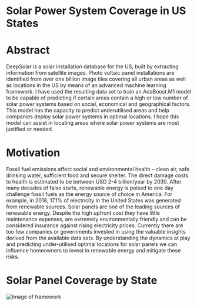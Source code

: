 # Solar Power System Coverage in US States
# Abstract
DeepSolar is a solar installation database for the US, built by extracting information from satellite images. Photo voltaic panel installations are identified from over one billion image tiles covering all urban areas as well as locations in the US by means of an advanced machine learning framework. I have used the resulting data set to train an AdaBoost.M1 model to be capable of predicting if certain areas contain a high or low number of solar power systems based on social, economical and geographical factors. This model has the capacity to predict underutilised areas and help companies deploy solar power systems in optimal locations. I hope this model can assist in locating areas where solar power systems are most justified or needed.

# Motivation
Fossil fuel emissions affect social and environmental health – clean air, safe drinking water, sufficient food and secure shelter. The direct damage costs to health is estimated to be between USD 2-4 billion/year by 2030. After many decades of false starts, renewable energy is poised to one day challenge fossil fuels as the energy source of choice in America. For example, in 2018, 17.1% of electricity in the United States was generated from renewable sources. Solar panels are one of the leading sources of renewable energy. Despite the high upfront cost they have little maintenance expenses, are extremely environmentally friendly and can be considered insurance against rising electricity prices. Currently there are too few companies or governments invested in using the valuable insights derived from the available data sets. By understanding the dynamics at play and predicting under-utilised optimal locations for solar panels we can influence homeowners to invest in renewable energy and mitigate these risks.

# Solar Panel Coverage by State
![Image of framework](https://github.com/jackapbutler/Solar-Power-System-Coverage-in-US-States/blob/master/states_coverage.png)
